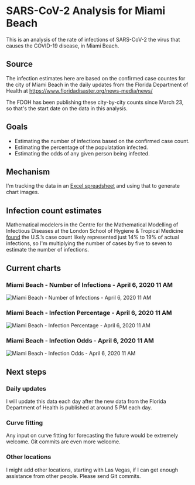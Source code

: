 # SARS-CoV-2 Analysis for Miami Beach

This is an analysis of the rate of infections of SARS-CoV-2 the virus that causes the COVID-19 disease, in Miami Beach.

## Source

The infection estimates here are based on the confirmed case countes for the city of Miami Beach in the daily updates from the Florida Department of Health at https://www.floridadisaster.org/news-media/news/

The FDOH has been publishing these city-by-city counts since March 23, so that's the start date on the data in this analysis.

## Goals

* Estimating the number of infections based on the confirmed case count.
* Estimating the percentage of the populatation infected.
* Estimating the odds of any given person being infected.

## Mechanism

I'm tracking the data in an [Excel spreadsheet](https://github.com/endymion/SARS-CoV-2_Analysis/blob/master/SARS-CoV-2%20Infection%20Odds%20-%20Miami%20Beach.xlsx) and using that to generate chart images.

## Infection count estimates

Mathematical modelers in the Centre for the Mathematical Modelling of Infectious Diseases at the London School of Hygiene & Tropical Medicine [found](https://cmmid.github.io/topics/covid19/severity/global_cfr_estimates.html) the U.S.’s case count likely represented just 14% to 19% of actual infections, so I'm multiplying the number of cases by five to seven to estimate the number of infections.

## Current charts

### Miami Beach - Number of Infections - April 6, 2020 11 AM

![Miami Beach - Number of Infections - April 6, 2020 11 AM](https://github.com/endymion/SARS-CoV-2_Analysis/blob/master/charts/RP%20SARS-CoV-2%20%20Analysis%20-%20Miami%20Beach%20-%20Number%20of%20Infections%20-%20April%206%202020%2011%20AM.png?raw=true)

### Miami Beach - Infection Percentage - April 6, 2020 11 AM

![Miami Beach - Infection Percentage - April 6, 2020 11 AM](https://github.com/endymion/SARS-CoV-2_Analysis/blob/master/charts/RP%20SARS-CoV-2%20Analysis%20-%20Miami%20Beach%20-%20Infection%20Percentage%20-%20April%206%202020%2011%20AM.png?raw=true)

### Miami Beach - Infection Odds - April 6, 2020 11 AM

![Miami Beach - Infection Odds - April 6, 2020 11 AM](https://github.com/endymion/SARS-CoV-2_Analysis/blob/master/charts/RP%20SARS-CoV-2%20Analysis%20-%20Miami%20Beach%20-%20Infection%20Odds%20-%20April%206%202020%2011%20AM.png?raw=true)

## Next steps

### Daily updates

I will update this data each day after the new data from the Florida Department of Health is published at around 5 PM each day.

### Curve fitting

Any input on curve fitting for forecasting the future would be extremely welcome.  Git commits are even more welcome.

### Other locations

I might add other locations, starting with Las Vegas, if I can get enough assistance from other people.  Please send Git commits.
